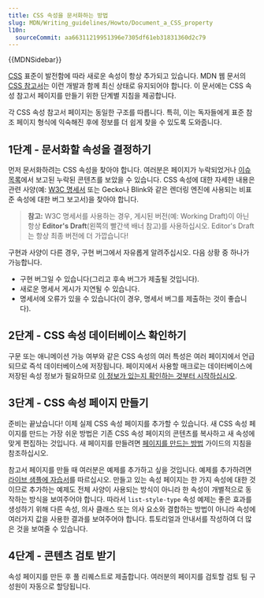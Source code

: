 ```yaml
---
title: CSS 속성을 문서화하는 방법
slug: MDN/Writing_guidelines/Howto/Document_a_CSS_property
l10n:
  sourceCommit: aa66311219951396e7305df61eb31831360d2c79
---
```


{{MDNSidebar}}

[CSS](/ko/docs/Web/CSS) 표준이 발전함에 따라 새로운 속성이 항상 추가되고 있습니다. MDN 웹 문서의 [CSS 참고서](/ko/docs/Web/CSS/Reference)는 이런 개발과 함께 최신 상태로 유지되어야 합니다. 이 문서에는 CSS 속성 참고서 페이지를 만들기 위한 단계별 지침을 제공합니다.

각 CSS 속성 참고서 페이지는 동일한 구조를 따릅니다. 특히, 이는 독자들에게 표준 참조 페이지 형식에 익숙해진 후에 정보를 더 쉽게 찾을 수 있도록 도와줍니다.

## 1단계 - 문서화할 속성을 결정하기

먼저 문서화하려는 CSS 속성을 찾아야 합니다. 여러분은 페이지가 누락되었거나 [이슈 목록](https://github.com/mdn/content/issues)에서 보고된 누락된 콘텐츠를 보았을 수 있습니다. CSS 속성에 대한 자세한 내용은 관련 사양(예: [W3C 명세서](https://www.w3.org/Style/CSS/) 또는 Gecko나 Blink와 같은 렌더링 엔진에 사용되는 비표준 속성에 대한 버그 보고서)을 찾아야 합니다.

> **참고:** W3C 명세서를 사용하는 경우, 게시된 버전(예: Working Draft)이 아닌 항상 **Editor's Draft**(왼쪽의 빨간색 배너 참고)를 사용하십시오. Editor's Draft는 항상 최종 버전에 더 가깝습니다!

구현과 사양이 다른 경우, 구현 버그에서 자유롭게 알려주십시오. 다음 상황 중 하나가 가능합니다.

- 구현 버그일 수 있습니다(그리고 후속 버그가 제출될 것입니다).
- 새로운 명세서 게시가 지연될 수 있습니다.
- 명세서에 오류가 있을 수 있습니다(이 경우, 명세서 버그를 제출하는 것이 좋습니다).

## 2단계 - CSS 속성 데이터베이스 확인하기

구문 또는 애니메이션 가능 여부와 같은 CSS 속성의 여러 특성은 여러 페이지에서 언급되므로 즉석 데이터베이스에 저장됩니다. 페이지에서 사용할 매크로는 데이터베이스에 저장된 속성 정보가 필요하므로 [이 정보가 있는지 확인하는 것부터 시작하십시오](https://github.com/mdn/data/blob/main/docs/updating_css_json.md).

## 3단계 - CSS 속성 페이지 만들기

준비는 끝났습니다! 이제 실제 CSS 속성 페이지를 추가할 수 있습니다. 새 CSS 속성 페이지를 만드는 가장 쉬운 방법은 기존 CSS 속성 페이지의 콘텐츠를 복사하고 새 속성에 맞게 편집하는 것입니다. 새 페이지를 만들려면 [페이지를 만드는 방법](/ko/docs/MDN/Writing_guidelines/Howto/Creating_moving_deleting) 가이드의 지침을 참조하십시오.

참고서 페이지를 만들 때 여러분은 예제를 추가하고 싶을 것입니다. 예제를 추가하려면 [라이브 샘플에 자습서](/ko/docs/MDN/Writing_guidelines/Page_structures/Live_samples)를 따르십시오. 만들고 있는 속성 페이지는 한 가지 속성에 대한 것이므로 추가하는 예제도 전체 사양이 사용되는 방식이 아니라 한 속성이 개별적으로 동작하는 방식을 보여주어야 합니다. 따라서 `list-style-type` 속성 예제는 좋은 효과를 생성하기 위해 다른 속성, 의사 클래스 또는 의사 요소와 결합하는 방법이 아니라 속성에 여러가지 값을 사용한 결과를 보여주어야 합니다. 튜토리얼과 안내서를 작성하여 더 많은 것을 보여줄 수 있습니다.

## 4단계 - 콘텐츠 검토 받기

속성 페이지를 만든 후 풀 리퀘스트로 제출합니다. 여러분의 페이지를 검토할 검토 팀 구성원이 자동으로 할당됩니다.
